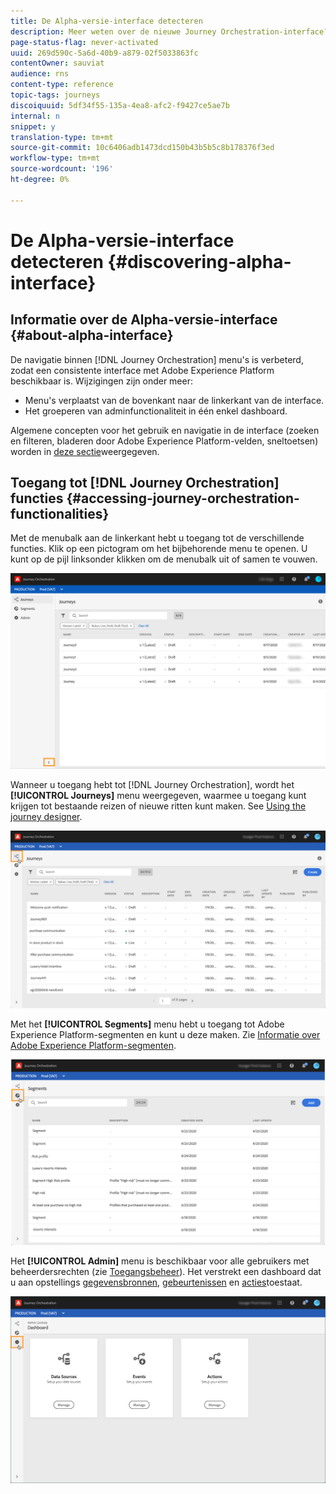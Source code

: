 ```yaml
---
title: De Alpha-versie-interface detecteren
description: Meer weten over de nieuwe Journey Orchestration-interface?
page-status-flag: never-activated
uuid: 269d590c-5a6d-40b9-a879-02f5033863fc
contentOwner: sauviat
audience: rns
content-type: reference
topic-tags: journeys
discoiquuid: 5df34f55-135a-4ea8-afc2-f9427ce5ae7b
internal: n
snippet: y
translation-type: tm+mt
source-git-commit: 10c6406adb1473dcd150b43b5b5c8b178376f3ed
workflow-type: tm+mt
source-wordcount: '196'
ht-degree: 0%

---
```



# De Alpha-versie-interface detecteren {#discovering-alpha-interface}

## Informatie over de Alpha-versie-interface {#about-alpha-interface}

De navigatie binnen [!DNL Journey Orchestration] menu&#39;s is verbeterd, zodat een consistente interface met Adobe Experience Platform beschikbaar is. Wijzigingen zijn onder meer:

* Menu&#39;s verplaatst van de bovenkant naar de linkerkant van de interface.
* Het groeperen van adminfunctionaliteit in één enkel dashboard.

Algemene concepten voor het gebruik en navigatie in de interface (zoeken en filteren, bladeren door Adobe Experience Platform-velden, sneltoetsen) worden in [deze sectie](../about/user-interface.md)weergegeven.

## Toegang tot [!DNL Journey Orchestration] functies {#accessing-journey-orchestration-functionalities}

Met de menubalk aan de linkerkant hebt u toegang tot de verschillende functies. Klik op een pictogram om het bijbehorende menu te openen. U kunt op de pijl linksonder klikken om de menubalk uit of samen te vouwen.

![](../assets/interface-journeys2.png)

Wanneer u toegang hebt tot [!DNL Journey Orchestration], wordt het **[!UICONTROL Journeys]** menu weergegeven, waarmee u toegang kunt krijgen tot bestaande reizen of nieuwe ritten kunt maken. See [Using the journey designer](../building-journeys/using-the-journey-designer.md).

![](../assets/interface-journeys.png)

Met het **[!UICONTROL Segments]** menu hebt u toegang tot Adobe Experience Platform-segmenten en kunt u deze maken. Zie [Informatie over Adobe Experience Platform-segmenten](../segment/about-segments.md).

![](../assets/interface-segments.png)

Het **[!UICONTROL Admin]** menu is beschikbaar voor alle gebruikers met beheerdersrechten (zie [Toegangsbeheer](../about/access-management.md)). Het verstrekt een dashboard dat u aan opstellings [gegevensbronnen](../datasource/about-data-sources.md), [gebeurtenissen](../event/about-events.md) en [acties](../action/action.md)toestaat.

![](../assets/interface-admin-dashboard.png)

